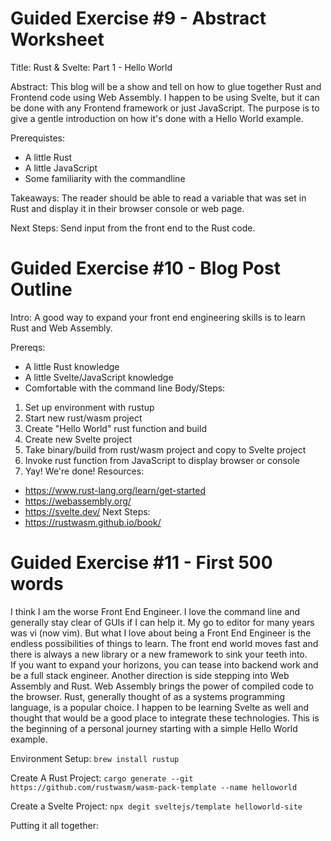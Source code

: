 # Guided Exercise #9 - Abstract Worksheet
Title: Rust & Svelte: Part 1 - Hello World    

Abstract: This blog will be a show and tell on how to glue together Rust and Frontend code using Web Assembly.
I happen to be using Svelte, but it can be done with any Frontend framework or just JavaScript.  The purpose
is to give a gentle introduction on how it's done with a Hello World example.

Prerequistes:
* A little Rust
* A little JavaScript
* Some familiarity with the commandline

Takeaways: The reader should be able to read a variable that was set in Rust and display it in their browser console or web page.

Next Steps:  Send input from the front end to the Rust code.

# Guided Exercise #10 - Blog Post Outline   
Intro:
A good way to expand your front end engineering skills is to learn Rust and Web Assembly.

Prereqs: 
* A little Rust knowledge
* A little Svelte/JavaScript knowledge
* Comfortable with the command line
Body/Steps:
1. Set up environment with rustup
2. Start new rust/wasm project
3. Create "Hello World" rust function  and build
4. Create new Svelte project
5. Take binary/build from rust/wasm project and copy to Svelte project
6. Invoke rust function from JavaScript to display browser or console
7. Yay! We're done!
Resources:
* https://www.rust-lang.org/learn/get-started
* https://webassembly.org/
* https://svelte.dev/
Next Steps: 
* https://rustwasm.github.io/book/

# Guided Exercise #11 - First 500 words
I think I am the worse Front End Engineer.  I love the command line and generally stay clear of GUIs if I can help it.  My go to editor for many years was vi (now vim).  But what I love about being a Front End Engineer is the endless possibilities of things to learn. The front end world moves fast and there is always a new library or a new framework to sink your teeth into.  
If you want to expand your horizons, you can tease into backend work and be a full stack engineer.  Another direction is side stepping into Web Assembly and Rust.  Web Assembly brings the power of compiled code to the browser.  Rust, generally thought of as a systems programming language, is a popular choice. I happen to be learning Svelte as well and thought that would be a good place to integrate these technologies.  This is the beginning of a personal journey starting with a simple Hello World example.   

Environment Setup:
`brew install rustup`

Create A Rust Project:
`cargo generate --git https://github.com/rustwasm/wasm-pack-template --name helloworld`

Create a Svelte Project:
`npx degit sveltejs/template helloworld-site`

Putting it all together:



